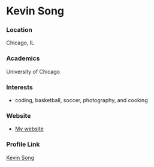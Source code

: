 # Kevin Song
### Location

Chicago, IL

### Academics

University of Chicago

### Interests

- coding, basketball, soccer, photography, and cooking

### Website

- [My website](https://songkevinc.github.io)

### Profile Link

[Kevin Song](https://github.com/songkevinc)



